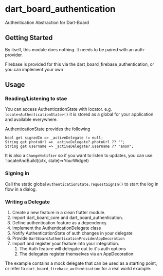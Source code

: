 # dart_board_authentication

Authentication Abstraction for Dart-Board

## Getting Started

By itself, this module does nothing. It needs to be paired with an auth-provider.

Firebase is provided for this via the dart_board_firebase_authentication, or you can implement your own

## Usage

### Reading/Listening to stae

You can access AuthenticationState with locator. 
e.g. `locate<AuthenticationState>()` it is stored as a global for your application and available everywhere.

AuthenticationState provides the following

```
bool get signedIn => _activeDelegate != null;
String get photoUrl => _activeDelegate?.photoUrl ?? "";
String get username => _activeDelegate?.username ?? "anon";
```

It is also a `ChangeNotifier` so if you want to listen to updates, you can use `locateAndBuild<AuthenticationState>((ctx, state)=>YourWidget)

### Signing in

Call the static global `AuthenticationState.requestSignIn()` to start the log in flow in a dialog.

### Writing a Delegate

1) Create a new feature in a clean flutter module. 
2) Import dart_board_core and dart_board_authentication.
3) Define authentication feature as a dependency.
4) Implement the AuthenticationDelegate class
5) Notify AuthenticationState of auth changes in your delegate
6) Provide `DartBoardAuthenticationProviderAppDecoration` 
7) Import and register your feature into your integration.
   1) The Auth feature will delegate out to it's auth options
   2) The delegates register themselves via an AppDecoration

The example contains a mock delegate that can be used as a starting point, or refer to `dart_board_firebase_authentication` for a real world example.

